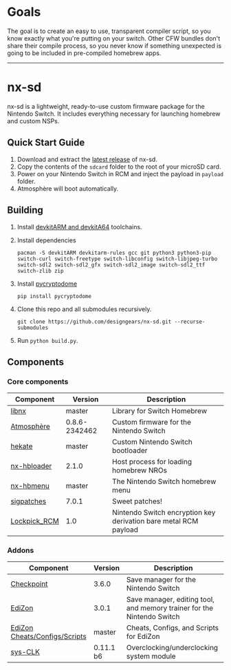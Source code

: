 # Goals

The goal is to create an easy to use, transparent compiler script, so you know exactly what you're putting on your switch. Other CFW bundles don't share their compile process, so you never know if something unexpected is going to be included in pre-compiled homebrew apps.

---

# nx-sd

nx-sd is a lightweight, ready-to-use custom firmware package for the Nintendo Switch. It includes everything necessary for launching homebrew and custom NSPs.


## Quick Start Guide

1. Download and extract the [latest release](https://github.com/designgears/nx-sd/releases/latest) of nx-sd.
2. Copy the contents of the `sdcard` folder to the root of your microSD card.
3. Power on your Nintendo Switch in RCM and inject the payload in `payload` folder.
4. Atmosphère will boot automatically.

## Building

1. Install [devkitARM and devkitA64](https://devkitpro.org/wiki/Getting_Started) toolchains.
2. Install dependencies

       pacman -S devkitARM devkitarm-rules gcc git python3 python3-pip switch-curl switch-freetype switch-libconfig switch-libjpeg-turbo switch-sdl2 switch-sdl2_gfx switch-sdl2_image switch-sdl2_ttf switch-zlib zip
   
3. Install [pycryptodome](https://pycryptodome.readthedocs.io/en/latest/)

       pip install pycryptodome

4. Clone this repo and all submodules recursively.

       git clone https://github.com/designgears/nx-sd.git --recurse-submodules

5. Run `python build.py`.


## Components

### Core components

| Component                                                 | Version | Description |
| --------------------------------------------------------- | ------- | ----------- |
| [libnx](https://github.com/switchbrew/libnx/)             | master  | Library for Switch Homebrew |
| [Atmosphère](https://github.com/Atmosphere-NX/Atmosphere) | 0.8.6-2342462  | Custom firmware for the Nintendo Switch |
| [hekate](https://github.com/CTCaer/hekate)                | master  | Custom Nintendo Switch bootloader |
| [nx-hbloader](https://github.com/switchbrew/nx-hbloader)  | 2.1.0   | Host process for loading homebrew NROs |
| [nx-hbmenu](https://github.com/switchbrew/nx-hbmenu)      | master  | The Nintendo Switch homebrew menu |
| [sigpatches](https://gbatemp.net/threads/i-heard-that-you-guys-need-some-sweet-patches-for-atmosphere.521164/)                       | 7.0.1   | Sweet patches! |
| [Lockpick_RCM](https://github.com/shchmue/Lockpick_RCM)   | 1.0     | Nintendo Switch encryption key derivation bare metal RCM payload |

### Addons

| Component                                                 | Version   | Description |
| --------------------------------------------------------- | -------   | ----------- |
| [Checkpoint](https://github.com/FlagBrew/Checkpoint)      | 3.6.0     | Save manager for the Nintendo Switch |
| [EdiZon](https://github.com/WerWolv/EdiZon)               | 3.0.1     | Save manager, editing tool, and memory trainer for the Nintendo Switch |
| [EdiZon Cheats/Configs/Scripts](https://github.com/WerWolv/EdiZon_CheatsConfigsAndScripts) | master | Cheats, Configs, and Scripts for EdiZon |
| [sys-CLK](https://github.com/retronx-team/sys-clk)        | 0.11.1 b6 | Overclocking/underclocking system module |
